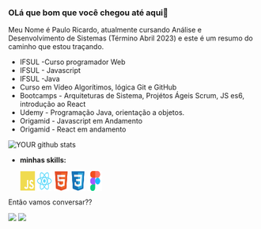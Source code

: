 ### OLá que bom que você chegou até aqui👋
Meu Nome é Paulo Ricardo, atualmente cursando Análise e Desenvolvimento de Sistemas (Término Abril 2023) e este é um resumo do caminho que estou traçando.

- IFSUL  -Curso programador Web 
- IFSUL  - Javascript
- IFSUL  -Java
- Curso em Vídeo Algorítimos, lógica Git e GitHub
- Bootcamps - Arquiteturas de Sistema, Projétos Ágeis Scrum, JS es6, introdução ao React
- Udemy - Programação Java, orientação a objetos.
- Origamid - Javascript em Andamento
- Origamid - React em andamento



![YOUR github stats](https://github-readme-stats.vercel.app/api?username=Rodrigues-PauloRicardo)

- **minhas skills:**
 
  <img align="center" alt="Lari-Js" height="40" width="30" src="https://raw.githubusercontent.com/devicons/devicon/master/icons/javascript/javascript-plain.svg">
  <img align="center" alt="Lari-React" height="40" width="30" src="https://raw.githubusercontent.com/devicons/devicon/master/icons/react/react-original.svg">
  <img align="center" alt="Lari-HTML" height="40" width="30" src="https://raw.githubusercontent.com/devicons/devicon/master/icons/html5/html5-original.svg">
  <img align="center" alt="Lari-CSS" height="40" width="30" src="https://raw.githubusercontent.com/devicons/devicon/master/icons/css3/css3-original.svg">
  <img align="center" alt="Lari-Figma" height="40" width="30" src="https://raw.githubusercontent.com/devicons/devicon/master/icons/figma/figma-original.svg">

Então vamos conversar??

[<img src="https://img.shields.io/badge/linkedin-%230077B5.svg?&style=for-the-badge&logo=linkedin&logoColor=white" />](https://www.linkedin.com/in/paulo-ricardo-rodrigues-a6ab8852/) [<img src = "https://img.shields.io/badge/instagram-%23E4405F.svg?&style=for-the-badge&logo=instagram&logoColor=white">](https://www.instagram.com/)

